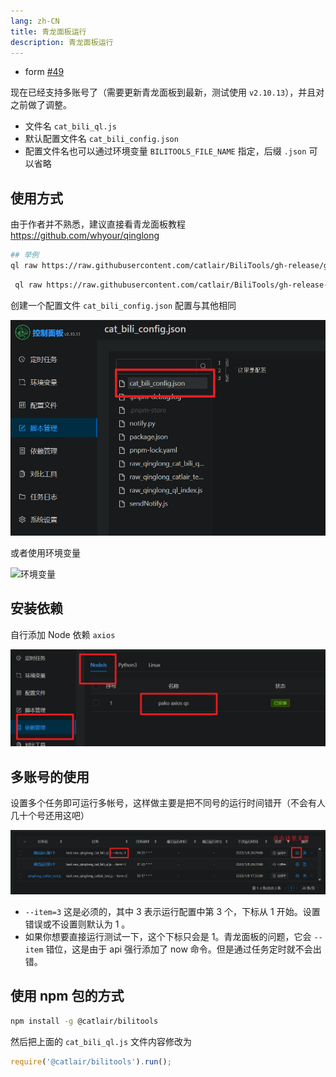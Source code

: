 ```yaml
---
lang: zh-CN
title: 青龙面板运行
description: 青龙面板运行
---
```


- form [#49](https://github.com/catlair/BiliTools/issues/49)

现在已经支持多账号了（需要更新青龙面板到最新，测试使用 `v2.10.13`），并且对之前做了调整。

- 文件名 `cat_bili_ql.js`
- 默认配置文件名 `cat_bili_config.json`
- 配置文件名也可以通过环境变量 `BILITOOLS_FILE_NAME` 指定，后缀 `.json` 可以省略

## 使用方式

由于作者并不熟悉，建议直接看青龙面板教程 <https://github.com/whyour/qinglong>

```bash
## 举例
ql raw https://raw.githubusercontent.com/catlair/BiliTools/gh-release/gh-release/cat_bili_ql.js # 正式版
```

```bash
 ql raw https://raw.githubusercontent.com/catlair/BiliTools/gh-release-dev/gh-release/cat_bili_ql.js # 开发版
```

创建一个配置文件
`cat_bili_config.json` 配置与其他相同

![ql_config](/images/ql_config.png)

或者使用环境变量

![环境变量](https://user-images.githubusercontent.com/81743795/148545529-73c95e3d-219f-4bf9-b266-7ad03bd9e9be.png)

## 安装依赖

自行添加 Node 依赖 `axios`

![Node 依赖](/images/ql_deps.png)

## 多账号的使用

设置多个任务即可运行多帐号，这样做主要是把不同号的运行时间错开（不会有人几十个号还用这吧）

![ql_item](/images/ql_item.png)

- `--item=3` 这是必须的，其中 3 表示运行配置中第 3 个，下标从 1 开始。设置错误或不设置则默认为 1 。
- 如果你想要直接运行测试一下，这个下标只会是 1。青龙面板的问题，它会 `--item` 错位，这是由于 api 强行添加了 now 命令。但是通过任务定时就不会出错。

## 使用 npm 包的方式

```bash
npm install -g @catlair/bilitools
```

然后把上面的 `cat_bili_ql.js` 文件内容修改为

```javascript
require('@catlair/bilitools').run();
```
